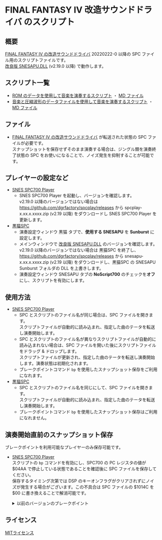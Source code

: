 # FINAL FANTASY IV 改造サウンドドライバ のスクリプト

## 概要
[FINAL FANTASY IV の改造サウンドドライバ](https://github.com/GodGnilda/F4G-0) 20220222-0 以降の SPC ファイル用のスクリプトファイルです。  
[改良版 SNESAPU.DLL](https://github.com/dgrfactory/spcplay) (v2.19.0 以降) で動作します。

## スクリプト一覧
- [ROM のデータを使用して音楽を演奏するスクリプト](https://github.com/GodGnilda/Script700/blob/main/F4G/F4G_F4G.700) ・ [MD ファイル]([https://github.com/GodGnilda/Script700/blob/main/F4G/F4G_F4G.md)
- [音楽と圧縮波形のデータファイルを使用して音楽を演奏するスクリプト](https://github.com/GodGnilda/Script700/blob/main/F4G/F4G_1.700) ・ [MD ファイル]([https://github.com/GodGnilda/Script700/blob/main/F4G/F4G_1.md)

## ファイル
- [FINAL FANTASY IV の改造サウンドドライバ](https://github.com/GodGnilda/F4G-0) が転送された状態の SPC ファイルが必要です。  
スナップショットを保存せずそのまま演奏する場合は、ジングル類を演奏終了状態の SPC をお使いになることで、ノイズ発生を抑制することが可能です。

## プレイヤーの設定など
- [SNES SPC700 Player](https://github.com/dgrfactory/spcplay)
  - SNES SPC700 Player を起動し、バージョンを確認します。  
  v2.19.0 以降のバージョンではない場合は https://github.com/dgrfactory/spcplay/releases から spcplay-x.xx.x.xxxx.zip (v2.19 以降) をダウンロードし SNES SPC700 Player を更新します。
- [黒猫SPC](https://kurohane.net/seisanbutu.html)
  - 演奏設定ウィンドウ 黒猫 タブで、**使用する SNESAPU** を **Sunburst** に設定します。
  - メインウィンドウで [改良版 SNESAPU.DLL](https://github.com/dgrfactory/spcplay) のバージョンを確認します。  
  v2.19.0 以降のバージョンではない場合は 黒猫SPC を終了し、 https://github.com/dgrfactory/spcplay/releases から snesapu-x.xx.x.xxxx.zip (v2.19 以降) をダウンロードし、黒猫SPC の SNESAPU Sunburst フォルダの DLL を上書きします。
  - 演奏設定ウィンドウ SNESAPU タブの **NoScript700** のチェックを**オフ**にし、スクリプトを有効にします。

## 使用方法
- [SNES SPC700 Player](https://github.com/dgrfactory/spcplay)
  - SPC とスクリプトのファイル名が同じ場合は、SPC ファイルを開きます。  
  スクリプトファイルが自動的に読み込まれ、指定した曲のテータを転送し演奏開始します。
  - SPC とスクリプトのファイル名が異なりスクリプトファイルが自動的に読み込まれない場合は、SPC ファイルを開いた後にスクリプトファイルをドラッグ & ドロップします。  
  スクリプトファイルが更新され、指定した曲のテータを転送し演奏開始します。演奏状態は初期化されます。
  - ブレークポイントコマンド `bp` を使用したスナップショット保存をご利用になれます。
- [黒猫SPC](https://kurohane.net/seisanbutu.html)
  - SPC とスクリプトのファイル名を同じにして、SPC ファイルを開きます。  
  スクリプトファイルが自動的に読み込まれ、指定した曲のテータを転送し演奏開始します。
  - ブレークポイントコマンド `bp` を使用したスナップショット保存はご利用になれません。

## 演奏開始直前のスナップショット保存
ブレークポイントを利用可能なプレイヤーのみ保存可能です。
- [SNES SPC700 Player](https://github.com/dgrfactory/spcplay)  
スクリプトの `bp` コマンドを有効にし、SPC700 の PC レジスタの値が $04AA で停止している状態であることを確認後に SPC ファイルを保存してください。  
保存するタイミング次第では DSP のキーオンフラグがクリアされずにノイズが発生する場合がございます。この不具合は SPC ファイルの $1014C を $00 に書き換えることで解消可能です。
  <details>
  <summary>以前のバージョンのブレークポイント</summary>

  |バージョン|ブレークポイント|
  |:----:|:----:|
  |20211122-0|$0544|
  |20211124-0|$0544|
  |20211224-0|$05AE|
  |20220124-0|$05AE|
  </details>

## ライセンス
[MITライセンス](https://opensource.org/licenses/mit-license.php)
